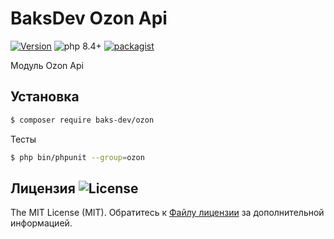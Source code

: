 # BaksDev Ozon Api

[![Version](https://img.shields.io/badge/version-7.2.17-blue)](https://github.com/baks-dev/ozon/releases)
![php 8.4+](https://img.shields.io/badge/php-min%208.4-red.svg)
[![packagist](https://img.shields.io/badge/packagist-green)](https://packagist.org/packages/baks-dev/ozon)

Модуль Ozon Api

## Установка

``` bash
$ composer require baks-dev/ozon
```

Тесты

``` bash
$ php bin/phpunit --group=ozon
```


## Лицензия ![License](https://img.shields.io/badge/MIT-green)

The MIT License (MIT). Обратитесь к [Файлу лицензии](LICENSE.md) за дополнительной информацией.

